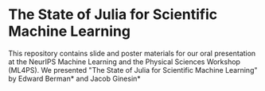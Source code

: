 # The State of Julia for Scientific Machine Learning

This repository contains slide and poster materials for our oral presentation at the NeurIPS Machine Learning and the Physical Sciences Workshop (ML4PS). We presented "The State of Julia for Scientific Machine Learning" by Edward Berman* and Jacob Ginesin* 
